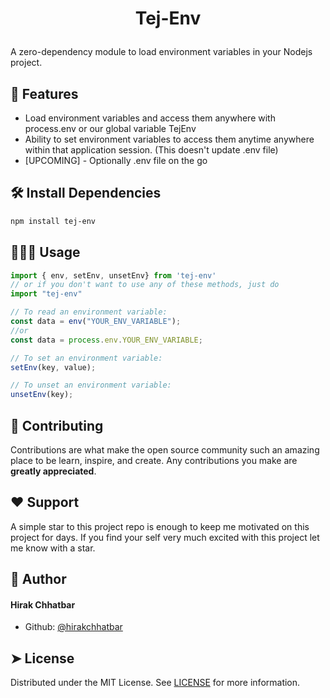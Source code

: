 
# <p align="center">Tej-Env</p>

A zero-dependency module to load environment variables in your Nodejs project.

## 🧐 Features
- Load environment variables and access them anywhere with process.env or our global variable TejEnv
- Ability to set environment variables to access them anytime anywhere within that application session. (This doesn't update .env file)
-  [UPCOMING] - Optionally .env file on the go


## 🛠️ Install Dependencies
```bash
npm install tej-env
```


## 🧑🏻‍💻 Usage
```js
import { env, setEnv, unsetEnv} from 'tej-env'
// or if you don't want to use any of these methods, just do
import "tej-env"

// To read an environment variable:
const data = env("YOUR_ENV_VARIABLE");
//or
const data = process.env.YOUR_ENV_VARIABLE;

// To set an environment variable:
setEnv(key, value);

// To unset an environment variable:
unsetEnv(key);
```


## 🍰 Contributing
Contributions are what make the open source community such an amazing place to be learn, inspire, and create. Any contributions you make are **greatly appreciated**.



## ❤️ Support
A simple star to this project repo is enough to keep me motivated on this project for days. If you find your self very much excited with this project let me know with a star.


## 🙇 Author
#### Hirak Chhatbar
- Github: [@hirakchhatbar](https://github.com/hirakchhatbar)


## ➤ License
Distributed under the MIT License. See [LICENSE](LICENSE) for more information.
